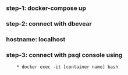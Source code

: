 
### step-1: docker-compose up
### step-2: connect with dbevear
### hostname: localhost
### step-3: connect with psql console using 
        * docker exec -it [container name] bash

